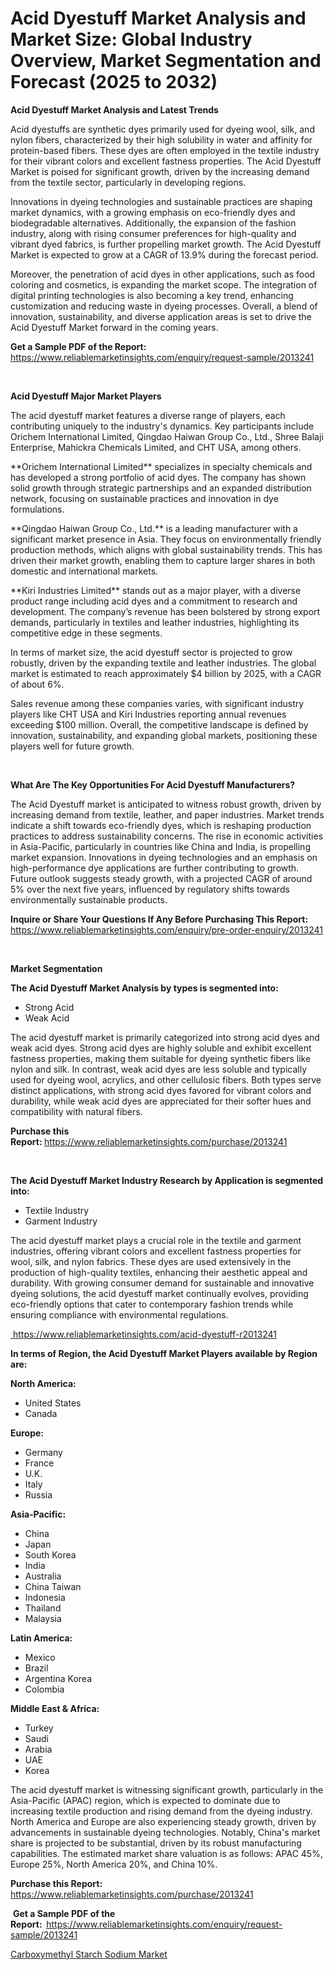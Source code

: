 <p><h1>Acid Dyestuff Market Analysis and Market Size: Global Industry Overview, Market Segmentation and Forecast (2025 to 2032)</h1></p><p><strong>Acid Dyestuff Market Analysis and Latest Trends</strong></p>
<p><p>Acid dyestuffs are synthetic dyes primarily used for dyeing wool, silk, and nylon fibers, characterized by their high solubility in water and affinity for protein-based fibers. These dyes are often employed in the textile industry for their vibrant colors and excellent fastness properties. The Acid Dyestuff Market is poised for significant growth, driven by the increasing demand from the textile sector, particularly in developing regions. </p><p>Innovations in dyeing technologies and sustainable practices are shaping market dynamics, with a growing emphasis on eco-friendly dyes and biodegradable alternatives. Additionally, the expansion of the fashion industry, along with rising consumer preferences for high-quality and vibrant dyed fabrics, is further propelling market growth. The Acid Dyestuff Market is expected to grow at a CAGR of 13.9% during the forecast period. </p><p>Moreover, the penetration of acid dyes in other applications, such as food coloring and cosmetics, is expanding the market scope. The integration of digital printing technologies is also becoming a key trend, enhancing customization and reducing waste in dyeing processes. Overall, a blend of innovation, sustainability, and diverse application areas is set to drive the Acid Dyestuff Market forward in the coming years.</p></p>
<p><strong>Get a Sample PDF of the Report:&nbsp;</strong> <a href="https://www.reliablemarketinsights.com/enquiry/request-sample/2013241?utm_campaign=2943&utm_medium=2&utm_source=Github&utm_content=ia&utm_term=01042025&utm_id=acid-dyestuff">https://www.reliablemarketinsights.com/enquiry/request-sample/2013241</a></p>
<p>&nbsp;</p>
<p><strong>Acid Dyestuff Major Market Players</strong></p>
<p><p>The acid dyestuff market features a diverse range of players, each contributing uniquely to the industry's dynamics. Key participants include Orichem International Limited, Qingdao Haiwan Group Co., Ltd., Shree Balaji Enterprise, Mahickra Chemicals Limited, and CHT USA, among others.</p><p>**Orichem International Limited** specializes in specialty chemicals and has developed a strong portfolio of acid dyes. The company has shown solid growth through strategic partnerships and an expanded distribution network, focusing on sustainable practices and innovation in dye formulations.</p><p>**Qingdao Haiwan Group Co., Ltd.** is a leading manufacturer with a significant market presence in Asia. They focus on environmentally friendly production methods, which aligns with global sustainability trends. This has driven their market growth, enabling them to capture larger shares in both domestic and international markets.</p><p>**Kiri Industries Limited** stands out as a major player, with a diverse product range including acid dyes and a commitment to research and development. The company’s revenue has been bolstered by strong export demands, particularly in textiles and leather industries, highlighting its competitive edge in these segments.</p><p>In terms of market size, the acid dyestuff sector is projected to grow robustly, driven by the expanding textile and leather industries. The global market is estimated to reach approximately $4 billion by 2025, with a CAGR of about 6%.</p><p>Sales revenue among these companies varies, with significant industry players like CHT USA and Kiri Industries reporting annual revenues exceeding $100 million. Overall, the competitive landscape is defined by innovation, sustainability, and expanding global markets, positioning these players well for future growth.</p></p>
<p>&nbsp;</p>
<p><strong>What Are The Key Opportunities For Acid Dyestuff Manufacturers?</strong></p>
<p><p>The Acid Dyestuff market is anticipated to witness robust growth, driven by increasing demand from textile, leather, and paper industries. Market trends indicate a shift towards eco-friendly dyes, which is reshaping production practices to address sustainability concerns. The rise in economic activities in Asia-Pacific, particularly in countries like China and India, is propelling market expansion. Innovations in dyeing technologies and an emphasis on high-performance dye applications are further contributing to growth. Future outlook suggests steady growth, with a projected CAGR of around 5% over the next five years, influenced by regulatory shifts towards environmentally sustainable products.</p></p>
<p><strong>Inquire or Share Your Questions If Any Before Purchasing This Report:</strong> <a href="https://www.reliablemarketinsights.com/enquiry/pre-order-enquiry/2013241?utm_campaign=2943&utm_medium=2&utm_source=Github&utm_content=ia&utm_term=01042025&utm_id=acid-dyestuff">https://www.reliablemarketinsights.com/enquiry/pre-order-enquiry/2013241</a></p>
<p>&nbsp;</p>
<p><strong>Market Segmentation</strong></p>
<p><strong>The Acid Dyestuff Market Analysis by types is segmented into:</strong></p>
<p><ul><li>Strong Acid</li><li>Weak Acid</li></ul></p>
<p><p>The acid dyestuff market is primarily categorized into strong acid dyes and weak acid dyes. Strong acid dyes are highly soluble and exhibit excellent fastness properties, making them suitable for dyeing synthetic fibers like nylon and silk. In contrast, weak acid dyes are less soluble and typically used for dyeing wool, acrylics, and other cellulosic fibers. Both types serve distinct applications, with strong acid dyes favored for vibrant colors and durability, while weak acid dyes are appreciated for their softer hues and compatibility with natural fibers.</p></p>
<p><strong>Purchase this Report:&nbsp;</strong><a href="https://www.reliablemarketinsights.com/purchase/2013241?utm_campaign=2943&utm_medium=2&utm_source=Github&utm_content=ia&utm_term=01042025&utm_id=acid-dyestuff">https://www.reliablemarketinsights.com/purchase/2013241</a></p>
<p>&nbsp;</p>
<p><strong>The Acid Dyestuff Market Industry Research by Application is segmented into:</strong></p>
<p><ul><li>Textile Industry</li><li>Garment Industry</li></ul></p>
<p><p>The acid dyestuff market plays a crucial role in the textile and garment industries, offering vibrant colors and excellent fastness properties for wool, silk, and nylon fabrics. These dyes are used extensively in the production of high-quality textiles, enhancing their aesthetic appeal and durability. With growing consumer demand for sustainable and innovative dyeing solutions, the acid dyestuff market continually evolves, providing eco-friendly options that cater to contemporary fashion trends while ensuring compliance with environmental regulations.</p></p>
<p><a href="https://www.reliablemarketinsights.com/acid-dyestuff-r2013241?utm_campaign=2943&utm_medium=2&utm_source=Github&utm_content=ia&utm_term=01042025&utm_id=acid-dyestuff">&nbsp;https://www.reliablemarketinsights.com/acid-dyestuff-r2013241</a></p>
<p><strong>In terms of Region, the Acid Dyestuff Market Players available by Region are:</strong></p>
<p>
    <p> <strong> North America: </strong>
        <ul>
            <li>United States</li>
            <li>Canada</li>
        </ul>
        </p> 
    <p> <strong> Europe: </strong>
        <ul>
            <li>Germany</li>
            <li>France</li>
            <li>U.K.</li>
            <li>Italy</li>
            <li>Russia</li>
        </ul>
        </p> 
    <p> <strong> Asia-Pacific: </strong>
        <ul>
            <li>China</li>
            <li>Japan</li>
            <li>South Korea</li>
            <li>India</li>
            <li>Australia</li>
            <li>China Taiwan</li>
            <li>Indonesia</li>
            <li>Thailand</li>
            <li>Malaysia</li>
        </ul>
        </p> 
    <p> <strong> Latin America: </strong>
        <ul>
            <li>Mexico</li>
            <li>Brazil</li>
            <li>Argentina Korea</li>
            <li>Colombia</li>
        </ul>
        </p> 
    <p> <strong> Middle East & Africa: </strong>
        <ul>
            <li>Turkey</li>
            <li>Saudi</li>
            <li>Arabia</li>
            <li>UAE</li>
            <li>Korea</li>
        </ul>
    </p>
    </p>
<p><p>The acid dyestuff market is witnessing significant growth, particularly in the Asia-Pacific (APAC) region, which is expected to dominate due to increasing textile production and rising demand from the dyeing industry. North America and Europe are also experiencing steady growth, driven by advancements in sustainable dyeing technologies. Notably, China's market share is projected to be substantial, driven by its robust manufacturing capabilities. The estimated market share valuation is as follows: APAC 45%, Europe 25%, North America 20%, and China 10%.</p></p>
<p><strong>Purchase this Report: </strong><a href="https://www.reliablemarketinsights.com/purchase/2013241?utm_campaign=2943&utm_medium=2&utm_source=Github&utm_content=ia&utm_term=01042025&utm_id=acid-dyestuff">https://www.reliablemarketinsights.com/purchase/2013241</a></p>
<p>&nbsp;<strong>Get a Sample PDF of the Report:&nbsp;&nbsp;</strong><a href="https://www.reliablemarketinsights.com/enquiry/request-sample/2013241?utm_campaign=2943&utm_medium=2&utm_source=Github&utm_content=ia&utm_term=01042025&utm_id=acid-dyestuff">https://www.reliablemarketinsights.com/enquiry/request-sample/2013241</a></p>
<p><strong></strong></p>
<p><p><a href="https://github.com/genayziben/Market-Research-Report-List-1/blob/main/carboxymethyl-starch-sodium-market.md?utm_campaign=2943&utm_medium=2&utm_source=Github&utm_content=ia&utm_term=01042025&utm_id=acid-dyestuff">Carboxymethyl Starch Sodium Market</a></p></p>